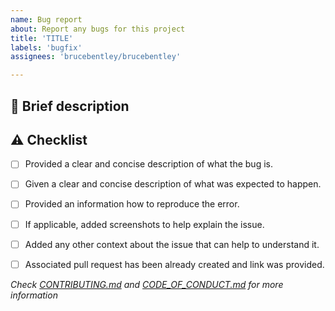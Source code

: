 ```yaml
---
name: Bug report
about: Report any bugs for this project
title: 'TITLE'
labels: 'bugfix'
assignees: 'brucebentley/brucebentley'

---
```

## :memo:  Brief description


<!-- Write you description here -->


## :warning: Checklist
* [ ] Provided a clear and concise description of what the bug is.
* [ ] Given a clear and concise description of what was expected to happen.
* [ ] Provided an information how to reproduce the error.
* [ ] If applicable, added screenshots to help explain the issue.
* [ ] Added any other context about the issue that can help to understand it.
* [ ] Associated pull request has been already created and link was provided.


*Check [CONTRIBUTING.md][contributing] and [CODE_OF_CONDUCT.md][code] for more information*

[contributing]: https://github.com/brucebentley/.github/blob/main/CONTRIBUTING.md
[code]: https://github.com/brucebentley/.github/blob/main/CODE_OF_CONDUCT.md
